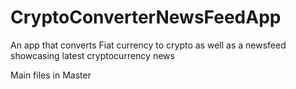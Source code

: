# CryptoConverterNewsFeedApp
An app that converts Fiat currency to crypto as well as a newsfeed showcasing latest cryptocurrency news


Main files in Master
